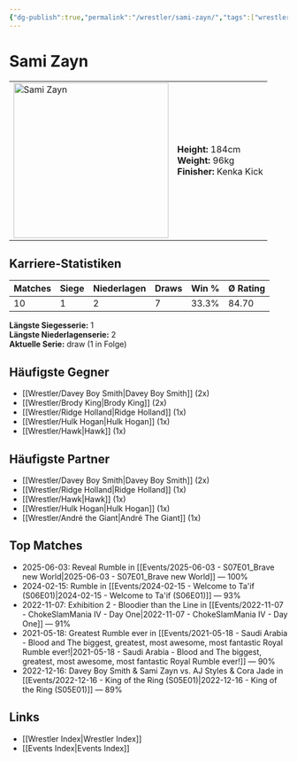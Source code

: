 ```yaml
---
{"dg-publish":true,"permalink":"/wrestler/sami-zayn/","tags":["wrestler"],"noteIcon":"","created":"2025-08-11T09:33:20.903+02:00"}
---
```



# Sami Zayn

<table>
<tr>
<td><img src="Sami Zayn.png" width="280" alt="Sami Zayn"></td>
<td>
<b>Height:</b> 184cm<br>
<b>Weight:</b> 96kg<br>
<b>Finisher:</b> Kenka Kick<br>
</td>
</tr>
</table>

## Karriere-Statistiken

| Matches | Siege | Niederlagen | Draws | Win % | Ø Rating |
|---------|-------|-------------|-------|-------|-----------|
| 10 | 1 | 2 | 7 | 33.3% | 84.70 |

**Längste Siegesserie:** 1<br>**Längste Niederlagenserie:** 2<br>**Aktuelle Serie:** draw (1 in Folge)


## Häufigste Gegner
- [[Wrestler/Davey Boy Smith\|Davey Boy Smith]] (2x)
- [[Wrestler/Brody King\|Brody King]] (2x)
- [[Wrestler/Ridge Holland\|Ridge Holland]] (1x)
- [[Wrestler/Hulk Hogan\|Hulk Hogan]] (1x)
- [[Wrestler/Hawk\|Hawk]] (1x)

## Häufigste Partner
- [[Wrestler/Davey Boy Smith\|Davey Boy Smith]] (2x)
- [[Wrestler/Ridge Holland\|Ridge Holland]] (1x)
- [[Wrestler/Hawk\|Hawk]] (1x)
- [[Wrestler/Hulk Hogan\|Hulk Hogan]] (1x)
- [[Wrestler/André the Giant\|André The Giant]] (1x)

## Top Matches
- 2025-06-03: Reveal Rumble in [[Events/2025-06-03 - S07E01_Brave new World\|2025-06-03 - S07E01_Brave new World]] — 100%
- 2024-02-15: Rumble in [[Events/2024-02-15 - Welcome to Ta'if (S06E01)\|2024-02-15 - Welcome to Ta'if (S06E01)]] — 93%
- 2022-11-07: Exhibition 2 - Bloodier than the Line in [[Events/2022-11-07 - ChokeSlamMania IV - Day One\|2022-11-07 - ChokeSlamMania IV - Day One]] — 91%
- 2021-05-18: Greatest Rumble ever in [[Events/2021-05-18 - Saudi Arabia - Blood and The biggest, greatest, most awesome, most fantastic Royal Rumble ever!\|2021-05-18 - Saudi Arabia - Blood and The biggest, greatest, most awesome, most fantastic Royal Rumble ever!]] — 90%
- 2022-12-16: Davey Boy Smith & Sami Zayn vs. AJ Styles & Cora Jade in [[Events/2022-12-16 - King of the Ring (S05E01)\|2022-12-16 - King of the Ring (S05E01)]] — 89%

## Links
- [[Wrestler Index\|Wrestler Index]]
- [[Events Index\|Events Index]]
